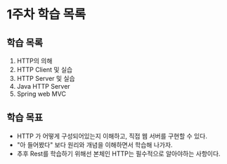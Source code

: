 # 1주차 학습 목록

## 학습 목록
1. HTTP의 의해
2. HTTP Client 및 실습
3. HTTP Server 및 실습
4. Java HTTP Server
5. Spring web MVC


## 학습 목표
- HTTP 가 어떻게 구성되어있는지 이해하고, 직접 웹 서버를 구현할 수 있다.
- "아 들어봤다" 보다 원리와 개념을 이해하면서 학습해 나가자.
- 추후 Rest를 학습하기 위해선 본체인 HTTP는 필수적으로 알아야하는 사항이다. 